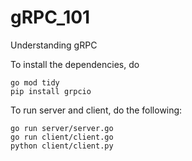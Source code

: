 
# gRPC_101
Understanding gRPC

To install the dependencies, do
```
go mod tidy
pip install grpcio
```

To run server and client, do the following:
```
go run server/server.go
go run client/client.go
python client/client.py
```
